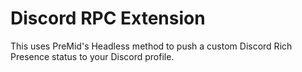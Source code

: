 # Discord RPC Extension

This uses PreMid's Headless method to push a custom Discord Rich Presence status to your Discord profile.